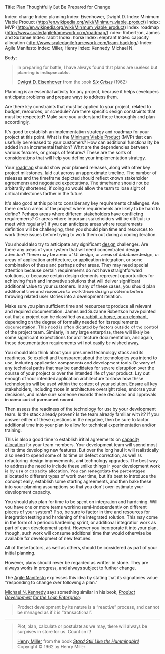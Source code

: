 Title: Plan Thoughtfully But Be Prepared for Change

Index: change
Index: planning
Index: Eisenhower, Dwight D.
Index: Minimum Viable Product (http://en.wikipedia.org/wiki/Minimum_viable_product)
Index: MVP (http://en.wikipedia.org/wiki/Minimum_viable_product)
Index: roadmap (http://www.scaledagileframework.com/roadmap/)
Index: Robertson, James and Suzanne
Index: rabbit
Index: horse
Index: elephant
Index: capacity allocation (http://www.scaledagileframework.com/team-backlog/)
Index: Agile Manifesto
Index: Miller, Henry
Index: Kennedy, Michael N.

Body:

<blockquote>
<p>
In preparing for battle, I have always found that plans are useless but planning is indispensable.</p>

<footer>
<a href="http://en.wikipedia.org/wiki/Dwight_D._Eisenhower" target="ref">Dwight D. Eisenhower</a> from the book <cite><a href="bibliography.html#nixon-1962">Six Crises</a></cite> (1962)
</footer>
</blockquote>

Planning is an essential activity for any project, because it helps developers anticipate problems and prepare ways to address them.

Are there key constraints that must be applied to your project, related to budget, resources, or schedule? Are there specific design constraints that must be respected? Make sure you understand these thoroughly and plan accordingly.

It's good to establish an implementation strategy and roadmap for your project at this point. What is the <a href="http://en.wikipedia.org/wiki/Minimum_viable_product" target="ref">Minimum Viable Product</a> (MVP) that can usefully be released to your customers? How can additional functionality be added in an incremental fashion? What are the dependencies between various features, or groups of features? These are the sorts of considerations that will help you define your implementation strategy.

Your <a href="http://www.scaledagileframework.com/roadmap/" target="ref">roadmap</a> should show your planned releases, along with other key project milestones, laid out across an approximate timeline. The number of releases and the timeframe depicted should reflect known stakeholder agreements and negotiated expectations. The timeframe should not be arbitrarily shortened, if doing so would allow the team to lose sight of critical milestones farther in the future.

It's also good at this point to consider any key requirements challenges. Are there certain areas of the project where requirements are likely to be hard to define? Perhaps areas where different stakeholders have conflicting requirements? Or areas where important stakeholders will be difficult to meet with regularly? If you can anticipate areas where requirements definition will be challenging, then you should plan time and resources to work these issues before trying to work them out during a coding iteration.

You should also try to anticipate any significant [design][] challenges. Are there any areas of your system that will need concentrated design attention? These may be areas of UI design, or areas of database design, or areas of application architecture, or application integration, or some combination of these and perhaps other areas. They may need special attention because certain requirements do not have straightforward solutions, or because certain design elements represent opportunities for achieving fresh and innovative solutions that will deliver significant additional value to your customers. In any of these cases, you should plan additional time and resources to work these design problems before throwing related user stories into a development iteration.

Make sure you plan sufficient time and resources to produce all relevant and required documentation. James and Suzanne Robertson have pointed out that a project can be classified as [a rabbit, a horse, or an elephant][robertson-1999], depending on the degree of formality needed for its requirements documentation. This need is often dictated by factors outside of the control of the project team. Similarly, in any large enterprise, there will likely be some significant expectations for architecture documentation, and again, these documentation requirements will not easily be wished away.

You should also think about your presumed technology stack and its readiness. Be explicit and transparent about the technologies you intend to use, including application components and development tools. Be wary of any technical paths that may be candidates for severe disruption over the course of your project or over the intended life of your product. Lay out enough of your intended application architecture to show how these technologies will be used within the context of your solution. Ensure all key stakeholders, including those in architecture oversight roles, endorse your decisions, and make sure someone records these decisions and approvals in some sort of permanent record.

Then assess the readiness of the technology for use by your development team. Is the stack already proven? Is the team already familiar with it? If you answer either of these questions in the negative, then be sure to factor additional time into your plan to allow for technical experimentation and/or training.

This is also a good time to establish initial agreements on <a href="http://www.scaledagileframework.com/team-backlog/" target="ref">capacity allocation</a> for your team members. Your development team will spend most of its time developing new features. But over the long haul it will realistically also need to spend some of its time on defect correction, as well as refactoring, design improvements, and technology upgrades. The best way to address the need to include these unlike things in your development work is by use of capacity allocation. You can renegotiate the percentages allocated to different types of work over time, but it's best to introduce the concept early, establish some starting agreements, and then bake these into your planning assumptions so that you don't over-estimate your development capacity.

You should also plan for time to be spent on integration and hardening. Will you have one or more teams working semi-independently on different pieces of your system? If so, be sure to factor in time and resources for integration testing and hardening of the integrated solution. This may come in the form of a periodic hardening sprint, or additional integration work as part of each development sprint. However you incorporate it into your plan, though, such work will consume additional time that would otherwise be available for development of new features.

All of these factors, as well as others, should be considered as part of your initial planning.

However, plans should never be regarded as written in stone. They are always works in progress, and always subject to further change.

The [Agile Manifesto][beck-et-al-2001] expresses this idea by stating that its signatories value "responding to change over following a plan."

<a href="http://en.wikipedia.org/wiki/Michael_N._Kennedy">Michael N. Kennedy</a> says something similar in his book, <cite><a href="bibliography.html#kennedy-2003">Product Development for the Lean Enterprise</a></cite>:

> Product development by its nature is a &#8220;reactive&#8221; process, and cannot be managed as if it is &#8220;transactional&#8221;.

----

<blockquote>
<p>
Plot, plan, calculate or postulate as we may, there will always be surprises in store for us. Count on it!</p>

<footer>
<a href="http://en.wikipedia.org/wiki/Henry_Miller">Henry Miller</a> from the book <cite><a href="bibliography.html#miller-1962">Stand Still Like the Hummingbird</a></cite> Copyright &copy; 1962 by Henry Miller
</footer>
</blockquote>



[beck-et-al-2001]: bibliography.html#beck-et-al-2001

[0]: http://en.wikipedia.org/wiki/Dwight_D._Eisenhower
[nixon-1962]: bibliography.html#nixon-1962
[2]: http://en.wikipedia.org/wiki/Henry_Miller
[miller-1962]: bibliography.html#miller-1962
[kennedy-2003]: bibliography.html#kennedy-2003
[mnk]: http://www.targetedconvergence.com/about-tcc/our-people/michael-n-kennedy-founder-.html

[capalloc]: http://www.scaledagileframework.com/team-backlog/
[design]:   design.html

[robertson-1999]: bibliography.html#robertson-1999
